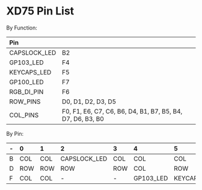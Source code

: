 # XD75 Pin List

By Function:

|Pin             |                                                          |
|:---------------|:---------------------------------------------------------|
|CAPSLOCK_LED    |B2                                                        |
|GP103_LED       |F4                                                        |
|KEYCAPS_LED     |F5                                                        |
|GP100_LED       |F7                                                        |
|RGB_DI_PIN      |F6                                                        |
|ROW_PINS        |D0, D1, D2, D3, D5                                        |
|COL_PINS        |F0, F1, E6, C7, C6, B6, D4, B1, B7, B5, B4, D7, D6, B3, B0|

By Pin:

|- |0           |1           |2           |3           |4           |5           |6           |7           |
|:-|:-----------|:-----------|:-----------|:-----------|:-----------|:-----------|:-----------|:-----------|
|B |COL         |COL         |CAPSLOCK_LED|COL         |COL         |COL         |COL         |COL         |
|D |ROW         |ROW         |ROW         |ROW         |COL         |ROW         |COL         |COL         |
|F |COL         |COL         |-           |-           |GP103_LED   |KEYCAPS_LED |RGB_DI_PIN  |GP100_LED   |
